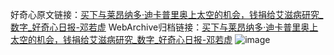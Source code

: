 好奇心原文链接：[买下与莱昂纳多·迪卡普里奥上太空的机会，钱捐给艾滋病研究_数字_好奇心日报-邓若虚](https://www.qdaily.com/articles/734.html)
WebArchive归档链接：[买下与莱昂纳多·迪卡普里奥上太空的机会，钱捐给艾滋病研究_数字_好奇心日报-邓若虚](http://web.archive.org/web/20161005152226/http://www.qdaily.com:80/articles/734.html)
![image](http://ww3.sinaimg.cn/large/007d5XDply1g3v44ghbqhj30u01qek3y)